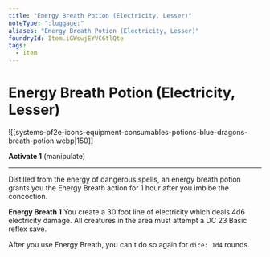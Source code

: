 ```yaml
---
title: "Energy Breath Potion (Electricity, Lesser)"
noteType: ":luggage:"
aliases: "Energy Breath Potion (Electricity, Lesser)"
foundryId: Item.iGWswjEYVC6tlQte
tags:
  - Item
---
```


# Energy Breath Potion (Electricity, Lesser)
![[systems-pf2e-icons-equipment-consumables-potions-blue-dragons-breath-potion.webp|150]]

**Activate 1** (manipulate)

* * *

Distilled from the energy of dangerous spells, an energy breath potion grants you the Energy Breath action for 1 hour after you imbibe the concoction.

**Energy Breath 1** You create a 30 foot line of electricity which deals 4d6 electricity damage. All creatures in the area must attempt a DC 23 Basic reflex save.

After you use Energy Breath, you can't do so again for `dice: 1d4` rounds.
